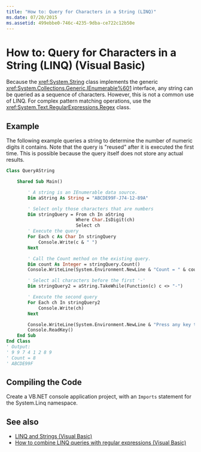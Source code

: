 ```yaml
---
title: "How to: Query for Characters in a String (LINQ)"
ms.date: 07/20/2015
ms.assetid: 499ebbe0-746c-4235-9dba-ce722c12b50e
---
```

# How to: Query for Characters in a String (LINQ) (Visual Basic)

Because the <xref:System.String> class implements the generic <xref:System.Collections.Generic.IEnumerable%601> interface, any string can be queried as a sequence of characters. However, this is not a common use of LINQ. For complex pattern matching operations, use the <xref:System.Text.RegularExpressions.Regex> class.

## Example

The following example queries a string to determine the number of numeric digits it contains. Note that the query is "reused" after it is executed the first time. This is possible because the query itself does not store any actual results.

```vb
Class QueryAString

    Shared Sub Main()

        ' A string is an IEnumerable data source.
        Dim aString As String = "ABCDE99F-J74-12-89A"

        ' Select only those characters that are numbers
        Dim stringQuery = From ch In aString
                          Where Char.IsDigit(ch)
                          Select ch
        ' Execute the query
        For Each c As Char In stringQuery
            Console.Write(c & " ")
        Next

        ' Call the Count method on the existing query.
        Dim count As Integer = stringQuery.Count()
        Console.WriteLine(System.Environment.NewLine & "Count = " & count)

        ' Select all characters before the first '-'
        Dim stringQuery2 = aString.TakeWhile(Function(c) c <> "-")

        ' Execute the second query
        For Each ch In stringQuery2
            Console.Write(ch)
        Next

        Console.WriteLine(System.Environment.NewLine & "Press any key to exit")
        Console.ReadKey()
    End Sub
End Class
' Output:
' 9 9 7 4 1 2 8 9
' Count = 8
' ABCDE99F
```

## Compiling the Code

Create a VB.NET console application project, with an `Imports` statement for the System.Linq namespace.

## See also

- [LINQ and Strings (Visual Basic)](linq-and-strings.md)
- [How to combine LINQ queries with regular expressions (Visual Basic)](how-to-combine-linq-queries-with-regular-expressions.md)
